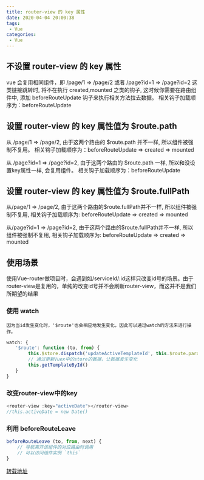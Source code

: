 ```yaml
---
title: router-view 的 key 属性
date: 2020-04-04 20:00:38
tags:
 - Vue
categories: 
 - Vue
---
```

## 不设置 router-view 的 key 属性

vue 会复用相同组件，即 /page/1 => /page/2 或者 /page?id=1 => /page?id=2 这类链接跳转时, 将不在执行 created,mounted 之类的钩子, 这时候你需要在路由组件中, 添加 beforeRouteUpdate 钩子来执行相关方法拉去数据。
相关钩子加载顺序为：beforeRouteUpdate

## 设置 router-view 的 key 属性值为 $route.path

从 /page/1 => /page/2, 由于这两个路由的 $route.path 并不一样, 所以组件被强制不复用。
相关钩子加载顺序为：beforeRouteUpdate => created => mounted

从 /page?id=1 => /page?id=2, 由于这两个路由的 $route.path 一样, 所以和没设置key属性一样, 会复用组件。
相关钩子加载顺序为：beforeRouteUpdate

## 设置 router-view 的 key 属性值为 $route.fullPath

从/page/1 => /page/2, 由于这两个路由的$route.fullPath并不一样, 所以组件被强制不复用, 相关钩子加载顺序为:
beforeRouteUpdate => created => mounted

从/page?id=1 => /page?id=2, 由于这两个路由的$route.fullPath并不一样, 所以组件被强制不复用, 相关钩子加载顺序为:
beforeRouteUpdate => created => mounted

## 使用场景

使用Vue-router做项目时，会遇到如/serviceId/:id这样只改变id号的场景。由于router-view是复用的，单纯的改变id号并不会刷新router-view，而这并不是我们所期望的结果

### 使用 watch
```!
因为当id发生变化时，'$route'也会相应地发生变化，因此可以通过watch的方法来进行操作。
```

```js
watch: {
　　'$route': function (to, from) {
        this.$store.dispatch('updateActiveTemplateId', this.$route.params.templateId)
        // 通过更新Vuex中的store的数据，让数据发生变化
        this.getTemplateById()
　　}
}
```

### 改变router-view中的key

```js
<router-view :key="activeDate"></router-view>
//this.activeDate = new Date()
```
### 利用 beforeRouteLeave
```js
beforeRouteLeave (to, from, next) {
    // 导航离开该组件的对应路由时调用
    // 可以访问组件实例 `this`
}
```


[转载地址](https://www.jianshu.com/p/cf2fb443620f)
